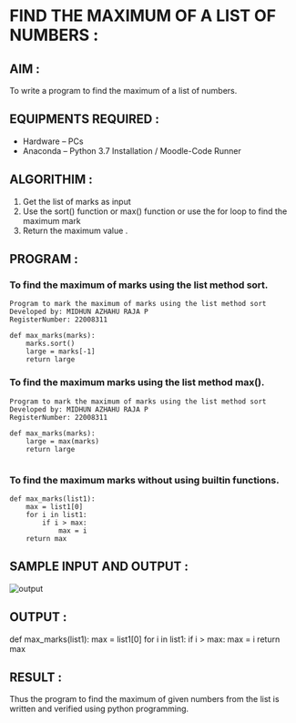 # FIND THE MAXIMUM OF A LIST OF NUMBERS :

## AIM :

To write a program to find the maximum of a list of numbers.

## EQUIPMENTS REQUIRED :
-	Hardware – PCs  
-	Anaconda – Python 3.7 Installation / Moodle-Code Runner
## ALGORITHIM :

1.	Get the list of marks as input 
2.	Use the sort() function or max() function or use the for loop to find the maximum mark  
3.	Return the maximum value .

## PROGRAM :


### To find the maximum of marks using the list method sort.
``` 
Program to mark the maximum of marks using the list method sort
Developed by: MIDHUN AZHAHU RAJA P
RegisterNumber: 22008311

def max_marks(marks):
    marks.sort()
    large = marks[-1]
    return large

```

### To find the maximum marks using the list method max().
```
Program to mark the maximum of marks using the list method sort
Developed by: MIDHUN AZHAHU RAJA P
RegisterNumber: 22008311

def max_marks(marks):
    large = max(marks)
    return large


```

### To find the maximum marks without using builtin functions.
```
def max_marks(list1):
    max = list1[0]
    for i in list1:
        if i > max:
            max = i
    return max

```
## SAMPLE INPUT AND OUTPUT :

![output](./img/max_marks1.jpg) 

## OUTPUT :

def max_marks(list1):
    max = list1[0]
    for i in list1:
        if i > max:
            max = i
    return max

## RESULT :

Thus the program to find the maximum of given numbers from the list is written and verified using python programming.
